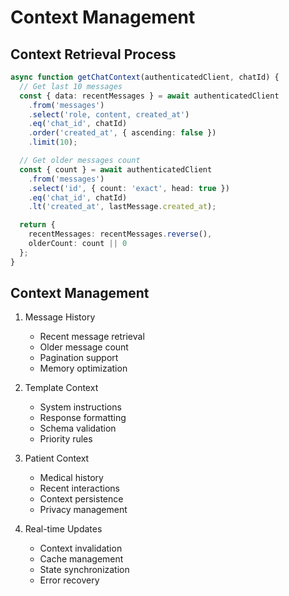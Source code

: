 
# Context Management

## Context Retrieval Process
```typescript
async function getChatContext(authenticatedClient, chatId) {
  // Get last 10 messages
  const { data: recentMessages } = await authenticatedClient
    .from('messages')
    .select('role, content, created_at')
    .eq('chat_id', chatId)
    .order('created_at', { ascending: false })
    .limit(10);

  // Get older messages count
  const { count } = await authenticatedClient
    .from('messages')
    .select('id', { count: 'exact', head: true })
    .eq('chat_id', chatId)
    .lt('created_at', lastMessage.created_at);

  return {
    recentMessages: recentMessages.reverse(),
    olderCount: count || 0
  };
}
```

## Context Management
1. Message History
   - Recent message retrieval
   - Older message count
   - Pagination support
   - Memory optimization

2. Template Context
   - System instructions
   - Response formatting
   - Schema validation
   - Priority rules

3. Patient Context
   - Medical history
   - Recent interactions
   - Context persistence
   - Privacy management

4. Real-time Updates
   - Context invalidation
   - Cache management
   - State synchronization
   - Error recovery

